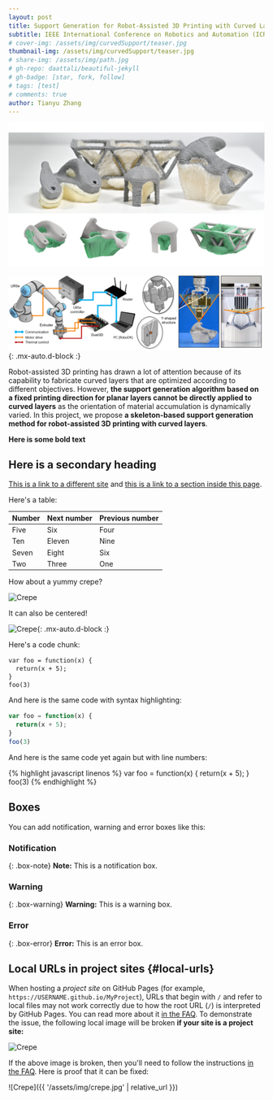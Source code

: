 ```yaml
---
layout: post
title: Support Generation for Robot-Assisted 3D Printing with Curved Layers
subtitle: IEEE International Conference on Robotics and Automation (ICRA), London, UK
# cover-img: /assets/img/curvedSupport/teaser.jpg
thumbnail-img: /assets/img/curvedSupport/teaser.jpg
# share-img: /assets/img/path.jpg
# gh-repo: daattali/beautiful-jekyll
# gh-badge: [star, fork, follow]
# tags: [test]
# comments: true
author: Tianyu Zhang
---
```


![printing_result](/assets/img/curvedSupport/printing_result.gif)

![hardware](/assets/img/curvedSupport/hardware.jpg){: .mx-auto.d-block :}

Robot-assisted 3D printing has drawn a lot of attention because of its capability to fabricate curved layers that are optimized according to different objectives. However, **the support generation algorithm based on a fixed printing direction for planar layers cannot be directly applied to curved layers** as the orientation of material accumulation is dynamically varied. In this project, we propose **a skeleton-based support generation method for robot-assisted 3D printing with curved layers**. 

**Here is some bold text**

## Here is a secondary heading

[This is a link to a different site](https://deanattali.com/) and [this is a link to a section inside this page](#local-urls).

Here's a table:

| Number | Next number | Previous number |
| :------ |:--- | :--- |
| Five | Six | Four |
| Ten | Eleven | Nine |
| Seven | Eight | Six |
| Two | Three | One |

How about a yummy crepe?

![Crepe](https://beautifuljekyll.com/assets/img/crepe.jpg)

It can also be centered!

![Crepe](https://beautifuljekyll.com/assets/img/crepe.jpg){: .mx-auto.d-block :}

Here's a code chunk:

~~~
var foo = function(x) {
  return(x + 5);
}
foo(3)
~~~

And here is the same code with syntax highlighting:

```javascript
var foo = function(x) {
  return(x + 5);
}
foo(3)
```

And here is the same code yet again but with line numbers:

{% highlight javascript linenos %}
var foo = function(x) {
  return(x + 5);
}
foo(3)
{% endhighlight %}

## Boxes
You can add notification, warning and error boxes like this:

### Notification

{: .box-note}
**Note:** This is a notification box.

### Warning

{: .box-warning}
**Warning:** This is a warning box.

### Error

{: .box-error}
**Error:** This is an error box.

## Local URLs in project sites {#local-urls}

When hosting a *project site* on GitHub Pages (for example, `https://USERNAME.github.io/MyProject`), URLs that begin with `/` and refer to local files may not work correctly due to how the root URL (`/`) is interpreted by GitHub Pages. You can read more about it [in the FAQ](https://beautifuljekyll.com/faq/#links-in-project-page). To demonstrate the issue, the following local image will be broken **if your site is a project site:**

![Crepe](/assets/img/crepe.jpg)

If the above image is broken, then you'll need to follow the instructions [in the FAQ](https://beautifuljekyll.com/faq/#links-in-project-page). Here is proof that it can be fixed:

![Crepe]({{ '/assets/img/crepe.jpg' | relative_url }})
